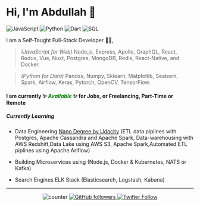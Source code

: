 # Hi, I'm Abdullah 👋

![JavaScript](https://img.shields.io/static/v1?label&message=JavaScript%20💙&color=f0db4f)
![Python](https://img.shields.io/static/v1?label&message=Python%20💙&color=306998)
![Dart](https://img.shields.io/static/v1?label&message=Dart%20💙&color=00a758)
![SQL](https://img.shields.io/static/v1?label&message=SQL%20💙&color=f29111)

I am a Self-Taught Full-Stack Developer 👨‍💻,

> _(JavaScript for Web)_ Node,js, Express, Apollo, GraphQL, React, Redux, Vue, Nuxt, Postgres, MongoDB, Redis, React-Native, and Docker.

> _(Python for Data)_ Pandas, Numpy, Sklearn, Matplotlib, Seaborn, Spark, Airflow, Keras, Pytorch, OpenCV, TensorFlow.

#### I am currently ✨ <span style="color:green"> _Available_ </span> ✨ for Jobs, or Freelancing, Part-Time or Remote

##### Currently Learning

- Data Engineering [Nano Degree by Udacity](https://www.udacity.com/course/data-engineer-nanodegree--nd027) (ETL data piplines with Postgres, Apache Cassandra and Apache Spark, Data-warehousing with AWS Redshift,Data Lake using AWS S3, Apache Spark,Automated ETL piplines using Apache Ariflow)

- Building Microservices using (Node.js, Docker & Kubernetes, NATS or Kafka)

- Search Engines ELK Stack (Elasticsearch, Logstash, Kabana)

---

<center>

![counter](https://enuo42nux1rll7f.m.pipedream.net)
[
![GitHub followers](https://img.shields.io/github/followers/kurdi89?label=Github%20%F0%9F%91%8B&color=green)
](https://github.com/kurdi89/ "Find me on Github 💚")
[
![Twitter Follow](https://img.shields.io/twitter/follow/3boOodE?label=Twitter%20%F0%9F%91%8B&style=flat&color=1DA1F2)
](https://twitter.com/intent/user?screen_name=3boOodE "Follow me on Twitter 💙")

</center>
